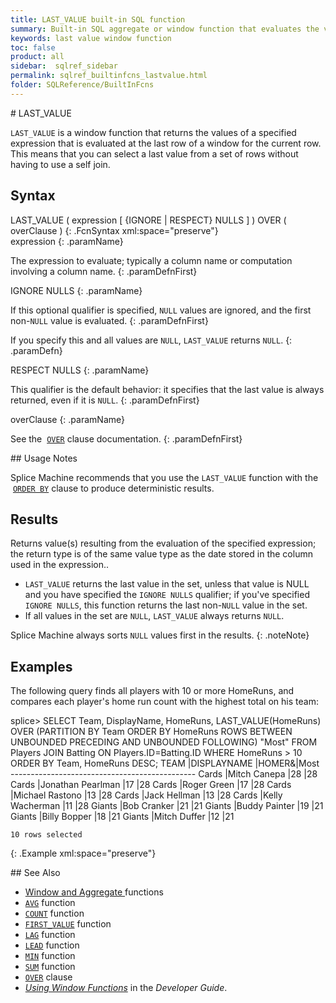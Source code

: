 ```yaml
---
title: LAST_VALUE built-in SQL function
summary: Built-in SQL aggregate or window function that evaluates the value of an expression from the last row of a partition.
keywords: last value window function
toc: false
product: all
sidebar:  sqlref_sidebar
permalink: sqlref_builtinfcns_lastvalue.html
folder: SQLReference/BuiltInFcns
---
```

<section>
<div class="TopicContent" data-swiftype-index="true" markdown="1">
# LAST_VALUE

`LAST_VALUE` is a window function that returns the values of a specified
expression that is evaluated at the last row of a window for the current
row. This means that you can select a last value from a set of rows
without having to use a self join.

## Syntax

<div class="fcnWrapperWide" markdown="1">
    LAST_VALUE ( expression [ {IGNORE | RESPECT} NULLS ] ) OVER ( overClause )
{: .FcnSyntax xml:space="preserve"}

</div>
<div class="paramList" markdown="1">
expression
{: .paramName}

The expression to evaluate; typically a column name or computation
involving a column name.
{: .paramDefnFirst}

IGNORE NULLS
{: .paramName}

If this optional qualifier is specified, `NULL` values are ignored, and
the first non-`NULL` value is evaluated.
{: .paramDefnFirst}

If you specify this and all values are `NULL`, `LAST_VALUE` returns
`NULL`.
{: .paramDefn}

RESPECT NULLS
{: .paramName}

This qualifier is the default behavior: it specifies that the last value
is always returned, even if it is `NULL`.
{: .paramDefnFirst}

overClause
{: .paramName}

See the &nbsp;[`OVER`](sqlref_clauses_over.html) clause documentation.
{: .paramDefnFirst}

</div>
## Usage Notes

Splice Machine recommends that you use the `LAST_VALUE` function with
the &nbsp;[`ORDER BY`](sqlref_clauses_orderby.html) clause to produce
deterministic results.

## Results

Returns value(s) resulting from the evaluation of the specified
expression; the return type is of the same value type as the date stored
in the column used in the expression..

* `LAST_VALUE` returns the last value in the set, unless that value is
  NULL and you have specified the `IGNORE NULLS` qualifier; if you've
  specified `IGNORE NULLS`, this function returns the last
  non-`NULL` value in the set.
* If all values in the set are `NULL`, `LAST_VALUE` always returns
  `NULL`.

Splice Machine always sorts `NULL` values first in the results.
{: .noteNote}

## Examples

The following query finds all players with 10 or more HomeRuns, and
compares each player's home run count with the highest total on his
team:

<div class="preWrapper" markdown="1">
    splice> SELECT Team, DisplayName, HomeRuns,
       LAST_VALUE(HomeRuns) OVER (PARTITION BY Team ORDER BY HomeRuns
       ROWS BETWEEN UNBOUNDED PRECEDING AND UNBOUNDED FOLLOWING) "Most"
       FROM Players JOIN Batting ON Players.ID=Batting.ID
       WHERE HomeRuns > 10
       ORDER BY Team, HomeRuns DESC;
    TEAM     |DISPLAYNAME             |HOMER&|Most
    ----------------------------------------------
    Cards    |Mitch Canepa            |28    |28
    Cards    |Jonathan Pearlman       |17    |28
    Cards    |Roger Green             |17    |28
    Cards    |Michael Rastono         |13    |28
    Cards    |Jack Hellman            |13    |28
    Cards    |Kelly Wacherman         |11    |28
    Giants   |Bob Cranker             |21    |21
    Giants   |Buddy Painter           |19    |21
    Giants   |Billy Bopper            |18    |21
    Giants   |Mitch Duffer            |12    |21
    
    10 rows selected
{: .Example xml:space="preserve"}

</div>
## See Also

* [Window and Aggregate
  ](sqlref_builtinfcns_windowfcnsintro.html)functions
* [`AVG`](sqlref_builtinfcns_avg.html) function
* [`COUNT`](sqlref_builtinfcns_count.html) function
* [`FIRST_VALUE`](sqlref_builtinfcns_firstvalue.html) function
* [`LAG`](sqlref_builtinfcns_lag.html) function
* [`LEAD`](sqlref_builtinfcns_lead.html) function
* [`MIN`](sqlref_builtinfcns_min.html) function
* [`SUM`](sqlref_builtinfcns_sum.html) function
* [`OVER`](sqlref_clauses_over.html) clause
* *[Using Window Functions](developers_fundamentals_windowfcns.html)* in
  the *Developer Guide*.

</div>
</section>

